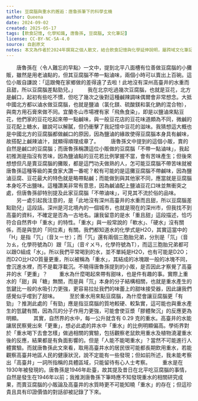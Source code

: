 ```yaml
---
title: 豆腐腦與重水的邂逅：唐魯孫筆下的科學玄機
author: Queena
date: 2024-09-02
created: 2025-05-17
tags: [飲食記憶, 化學知識, 唐魯孫, 豆腐腦, 文化筆記]
license: CC-BY-NC-SA-4.0
source: 自創原文
notes: 本文為作者於2024年撰寫之個人散文，結合飲食記憶與化學延伸說明，屬跨域文化筆記。文中援引唐魯孫〈令人難忘的早點〉，並加以個人解讀。
---
```

　　唐魯孫在〈令人難忘的早點〉一文中，提到北平八面槽有位善做豆腐腦的小攤販，雖然是用老滷點的，但其豆腐腦不帶一點滷味，兩個小時可以賣出上百碗。這位小販自謙說：「這跟俺在家鄉做的差得遠了去啦！此地沒有深州高臺井的水重而且甜，所以豆腐腦差點勁兒。」
　　我在北京吃過幾次豆腐腦，也就是豆花，北方是鹹口，起初有些吃不慣，但吃了幾次之後對這種鹹辣調味偶爾會非常想念。大抵中國北方都以滷水做豆腐腦，也就是鹽滷（氯化鎂、硫酸鎂和氯化鈉的混合物），與南方用石膏來做不同。宜蘭冬山市場裡有家「飛魚食染」，即是以鹽滷來點豆花，他們家的豆花吃起來帶一點鹹味，與一般豆花店的豆花味道頗為不同，微鹹的豆花配上糖水，雖說可以解膩，但仍衝擊了我記憶中豆花的滋味。我猜想這大概也是中國北方的豆腐腦都做鹹口的原因，因為鹽滷的緣故使得豆腐腦本身具有鹹味，故搭配上鹹辣滷汁，就顯得順理成章了。
　　唐魯孫文中提到的這個小販，賣的自然是鹹口的豆腐腦；而唐魯孫稱讚這位小販做的豆腐腦「不帶一點滷味」，我起初推測是指沒有苦味，因為鹽滷點的豆花若比例掌握不當，會有苦味產生；但後來想想但凡是賣豆腐腦的攤販，都是這門功夫做熟的人，怎可能豆腐腦不帶苦味就被唐魯孫這種等級的美食家大讚一番呢？較有可能的是這攤豆腐腦不帶鹹味，因為鹽滷豆腐、豆花最大的特色就是略帶點鹹；而能做到與其他家不同，應當就是豆腐腦本身吃不出鹽味。這種讚美非常有意思，因為鹹滷配上鹽滷豆花口味並無衝突之處，但唐魯孫卻特別提及此家豆腐腦「不帶滷味」，可見其不流於俗的品味。
　　另一處引起我注意的，是「此地沒有深州高臺井的水重而且甜，所以豆腐腦差點勁兒」這段話。深州是河北境內的一個城市，也就是現在的深州市，但我找不到高臺的資料，不確定是否為一古地名。讓我留意的是水「重且甜」這段描述，恰巧符合自然界中「重水」的特性。「重水」與一般常說的「軟水」、「硬水」沒有關係，而是與氫的「同位素」有關。我們都知道水的化學式是H2O，其實這當中的「H」是指「氕」（音ㄆㄧㄝ）；而「氕」還有兩個三胞胎兄弟，分別是「氘」（音ㄉㄠ，化學符號為D）跟「氚」（音ㄔㄨㄢ，化學符號為T），而這三胞胎兄弟都可以跟O組成「水」。所以我們平常喝到的水，並不單純是H2O，也有可能是D2O；而D2O比H2O質量更重，所以被稱為「重水」，其結成的冰塊跟一般的冰塊不同，會沉進水裡，而不是載浮載沉。不曉得唐魯孫提到的小販，是否因此才察覺了高臺井的水「更重」？
　　重水為什麼喝起來帶有甜味，也是件有趣的事。實際上重水的「甜」與「糖」無關，而是與「氘」本身的分子結構相關，也就是重水產生的氫鍵比一般的水吸引力更強，更容易拉扯我們的味蕾上的甜味接受器，因此讓我們感覺似乎嚐到了甜味。
　　至於重水用來點豆腐腦，為什麼會讓豆腐腦更「有勁」？推測此處的「有勁」應是指豆腐腦的質地較硬、較紮實，這可能也與重水產生的氫鍵有關，因為氘的分子作用力更強，可能會使豆漿「膠體聚沉」的反應更為明顯。
　　其實，自然界的水中，每一公升就含有 0.29 克的重水。高臺井的水能讓居民察覺出來「更重」，想必此處的井水中「重水」的比例明顯偏高。學術界對於「重水喝下去會怎樣」做過相關的實驗，包括觀察老鼠飲用重水及植物澆灌重水後的反應，結果都是有負面影響的。但是「人能不能喝重水」？當然不可能進行人體實驗。而就唐魯孫此文來看，取用高臺井水的居民很可能都長期飲用重水，若能觀察高臺井地區人民的健康狀況，說不定能有一些發現；但如前所述，我未能考察出「高臺井」一詞所指稱的具體區域，只能留待有心人士考察。
　　重水是在1930年被發現的。唐魯孫是1946年赴臺，故其提及昔日在北平吃豆腐腦的事情，自然是發生在1946年以前；我推測唐魯孫下筆時應不知發現重水的相關研究成果，而賣豆腐腦的小販論及高臺井的水質時更不可能知曉「重水」的存在；但這珍貴且具有印證價值的對話卻被記錄了下來。

